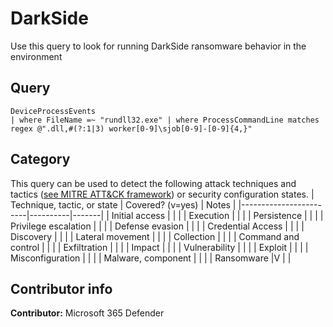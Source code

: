 # DarkSide

Use this query to look for running DarkSide ransomware behavior in the environment

## Query
```
DeviceProcessEvents 
| where FileName =~ "rundll32.exe" | where ProcessCommandLine matches regex @".dll,#(?:1|3) worker[0-9]\sjob[0-9]-[0-9]{4,}"

```
## Category
This query can be used to detect the following attack techniques and tactics ([see MITRE ATT&CK framework](https://attack.mitre.org/)) or security configuration states.
| Technique, tactic, or state | Covered? (v=yes) | Notes |
|------------------------|----------|-------|
| Initial access |  |  |
| Execution |  |  |
| Persistence |  |  | 
| Privilege escalation |  |  |
| Defense evasion |  |  | 
| Credential Access |  |  | 
| Discovery |  |  | 
| Lateral movement |  |  | 
| Collection |  |  | 
| Command and control |  |  | 
| Exfiltration |  |  | 
| Impact |  |  |
| Vulnerability |  |  |
| Exploit |  |  |
| Misconfiguration |  |  |
| Malware, component |  |  |
| Ransomware |V |  |


## Contributor info
**Contributor:** Microsoft 365 Defender
